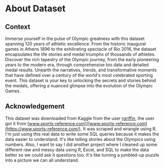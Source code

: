 # About Dataset

## Context

Immerse yourself in the pulse of Olympic greatness with this dataset spanning 120 years of athletic excellence. From the historic inaugural games in Athens 1896 to the exhilirating spectacle of Rio 2016, the dataset encapsulates the life stories and medal triumphs of thousands of athletes. Discover the rich tapestry of the Olympic journey, from the early pioneering years to the modern era, through comprehensive bio data and detailed medal results. Unearth the narratives, trends, and transformative moments that have defined over a century of the world's most celebrated sporting event. This dataset is your key to unlocking the secrets and stories behind the medals, offering a nuanced glimpse into the evolution of the Olympic Games.


## Acknowledgement
This dataset was downloaded from Kaggle from the user [rgriffin](https://www.kaggle.com/datasets/heesoo37/120-years-of-olympic-history-athletes-and-results/data), the user got it from [www.sports-reference.com]([www.sports-reference.com](https://www.sports-reference.com/). It was scraped and wrangle using  R. I'm just using this real data to write some SQL queries because it makes the data easier to understand. It's like telling stories about the Olympics using numbers.
Also, I want to say I did another project where I cleaned up some different raw and messy data using R, Excel, and SQL to make the data better so we could ask it questions too. It's like turning a jumbled-up puzzle into a picture we can all understand. 

